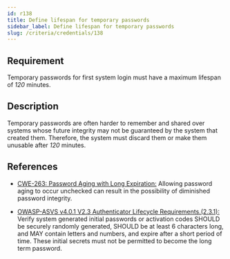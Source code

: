 ```yaml
---
id: r138
title: Define lifespan for temporary passwords
sidebar_label: Define lifespan for temporary passwords
slug: /criteria/credentials/138
---
```


## Requirement

Temporary passwords for first system login
must have a maximum lifespan of *120* minutes.

## Description

Temporary passwords are often harder
to remember and shared over systems
whose future integrity may not be guaranteed
by the system that created them.
Therefore,
the system must discard them
or make them unusable
after *120* minutes.

## References

- [CWE-263: Password Aging with Long Expiration:](https://cwe.mitre.org/data/definitions/263.html)
Allowing password aging to occur unchecked
can result in the possibility
of diminished password integrity.

- [OWASP-ASVS v4.0.1 V2.3 Authenticator Lifecycle Requirements.(2.3.1):](https://owasp.org/www-pdf-archive/OWASP_Application_Security_Verification_Standard_4.0-en.pdf)
Verify system generated initial passwords
or activation codes
SHOULD be securely randomly generated,
SHOULD be at least 6 characters long,
and MAY contain letters and numbers,
and expire after a short period of time.
These initial secrets must not be permitted
to become the long term password.
